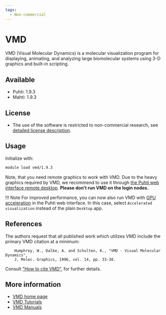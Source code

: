 ```yaml
---
tags:
  - Non-commercial
---
```


# VMD

VMD (Visual Molecular Dynamics) is a molecular visualization program for displaying,
animating, and analyzing large biomolecular systems using 3-D graphics and built-in
scripting.

## Available

-   Puhti: 1.9.3
-   Mahti: 1.9.3

## License

- The use of the software is restricted to non-commercial research, see [detailed
  license description](https://www.ks.uiuc.edu/Research/vmd/current/LICENSE.html).

## Usage

Initialize with:

```bash
module load vmd/1.9.3 
```

Note, that you need remote graphics to work with VMD. Due to the heavy graphics
required by VMD, we recommend to use it through [the Puhti web interface remote
desktop](../computing/webinterface/desktop.md). **Please don't
run VMD on the login nodes.**

!!! Note
    For improved performance, you can now also run VMD with [GPU
    acceleration](../computing/webinterface/accelerated-visualization.md) in the
    Puhti web interface. In this case, select `Accelerated visualization` instead
    of the plain `Desktop` app.

## References

The authors request that all published work which utilizes VMD include the primary
VMD citation at a minimum:

```text
    Humphrey, W., Dalke, A. and Schulten, K., "VMD - Visual Molecular Dynamics", 
    J. Molec. Graphics, 1996, vol. 14, pp. 33-38. 
```

Consult ["How to cite VMD"](https://www.ks.uiuc.edu/Research/vmd/allversions/cite.html),
for further details.

## More information

- [VMD home page](http://www.ks.uiuc.edu/Research/vmd/)
- [VMD Tutorials](http://www.ks.uiuc.edu/Research/vmd/current/docs.html#tutorials)
- [VMD Manuals](http://www.ks.uiuc.edu/Research/vmd/current/docs.html)  

